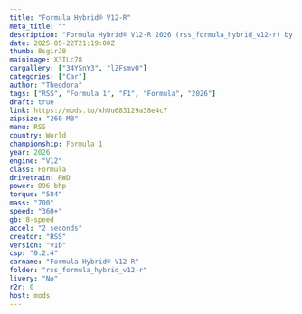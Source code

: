 ```yaml
---
title: "Formula Hybrid® V12-R"
meta_title: ""
description: "Formula Hybrid® V12-R 2026 (rss_formula_hybrid_v12-r) by RSS"
date: 2025-05-22T21:19:00Z
thumb: 8sgirJ0
mainimage: X3ILc78
cargallery: ["34YSnY3", "lZFsmvO"]
categories: ["Car"]
author: "Theodora"
tags: ["RSS", "Formula 1", "F1", "Formula", "2026"]
draft: true
link: https://mods.to/xhUu683129a38e4c7
zipsize: "260 MB"
manu: RSS
country: World
championship: Formula 1
year: 2026
engine: "V12"
class: Formula
drivetrain: RWD
power: 896 bhp 
torque: "584"
mass: "700"
speed: "360+"
gb: 8-speed
accel: "2 seconds"
creator: "RSS"
version: "v1b"
csp: "0.2.4"
carname: "Formula Hybrid® V12-R"
folder: "rss_formula_hybrid_v12-r"
livery: "No"
r2r: 0
host: mods
---
```

